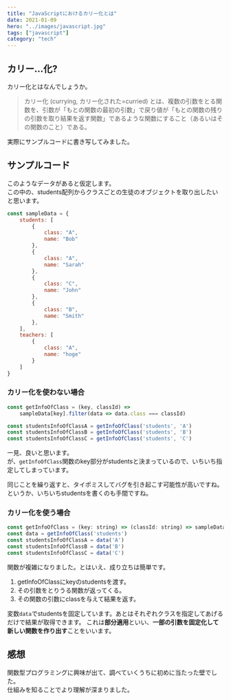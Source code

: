 ```yaml
---
title: "JavaScriptにおけるカリー化とは"
date: 2021-01-09
hero: "../images/javascript.jpg"
tags: ["javascript"]
category: "tech"
---
```


## カリー...化?
カリー化とはなんでしょうか。
>カリー化 (currying, カリー化された=curried) とは、複数の引数をとる関数を、引数が「もとの関数の最初の引数」で戻り値が「もとの関数の残りの引数を取り結果を返す関数」であるような関数にすること（あるいはその関数のこと）である。

実際にサンプルコードに書き写してみました。

## サンプルコード
このようなデータがあると仮定します。  
この中の、students配列からクラスごとの生徒のオブジェクトを取り出したいと思います。
```js
const sampleData = {
    students: [
        {
            class: "A",
            name: "Bob"
        },
        {
            class: "A",
            name: "Sarah"
        },
        {
            class: "C",
            name: "John"
        },
        {
            class: "B",
            name: "Smith"
        },
    ],
    teachers: [
        {
            class: "A",
            name: "hoge"
        }
    ]
}
```

### カリー化を使わない場合
```js
const getInfoOfClass = (key, classId) =>
    sampleData[key].filter(data => data.class === classId)

const studentsInfoOfClassA = getInfoOfClass('students', 'A')
const studentsInfoOfClassB = getInfoOfClass('students', 'B')
const studentsInfoOfClassC = getInfoOfClass('students', 'C')
```
一見、良いと思います。  
が、`getInfoOfClass`関数のkey部分がstudentsと決まっているので、いちいち指定してしまっています。

同じことを繰り返すと、タイポミスしてバグを引き起こす可能性が高いですね。というか、いちいちstudentsを書くのも手間ですね。

### カリー化を使う場合
```js
const getInfoOfClass = (key: string) => (classId: string) => sampleData[key].filter(data => data.class === classId)
const data = getInfoOfClass('students')
const studentsInfoOfClassA = data('A')
const studentsInfoOfClassB = data('B')
const studentsInfoOfClassC = data('C')
```
関数が複雑になりました。とはいえ、成り立ちは簡単です。

1. getInfoOfClassにkeyのstudentsを渡す。
2. その引数をとりうる関数が返ってくる。
3. その関数の引数にclassを与えて結果を返す。

変数`data`でstudentsを固定しています。あとはそれぞれクラスを指定してあげるだけで結果が取得できます。 
これは**部分適用**といい、**一部の引数を固定化して新しい関数を作り出す**ことをいいます。

## 感想
関数型プログラミングに興味が出て、調べていくうちに初めに当たった壁でした。  
仕組みを知ることでより理解が深まりました。
